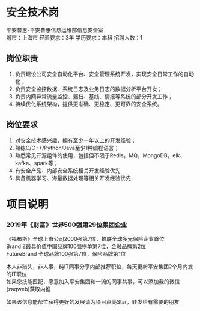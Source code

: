 # 安全技术岗
平安普惠-平安普惠信息运维部信息安全室  
城市：上海市 经验要求：3年 学历要求：本科  招聘人数：1

## 岗位职责
1. 负责建设公司安全自动化平台、安全管理系统开发，实现安全日常工作的自动化；   
2. 负责安全监控数据、系统日志及业务日志的数据分析平台开发；    
3. 负责内网异常流量监控、漏扫、基线、情报等系统的部分开发工作；   
4. 持续优化系统架构，提供更准确、更稳定、更可靠的安全系统。

## 岗位要求
1. 对安全技术感兴趣，拥有至少一年以上的开发经验；   
2. 熟练C/C++/Python/Java至少1种编程语言；   
3. 熟悉常见开源组件的使用，包括但不限于Redis，MQ，MongoDB，elk、kafka、spark等；   
4. 有安全产品、内部安全系统相关开发经验优先   
5. 具备机器学习、海量数据处理等相关开发经验优先

# 项目说明

### 2019年《财富》世界500强第29位集团企业
《福布斯》全球上市公司2000强第7位，蝉联全球多元保险企业首位  
Brand Z最具价值中国品牌100强榜单第7位，金融品牌第2位  
FutureBrand 全球品牌100强第7位，保险品牌第1位

本人非猎头，非人事，纯IT同事分享内部推荐职位，每天更新平安集团2个月内发的IT职位  
如果您技能匹配，愿意加入平安集团和一流的同事共事，可以添加我的微信(zaqweb)获取内推 

如果该信息能帮忙获得更好的发展请为项目点亮Star，转发给有需要的朋友




